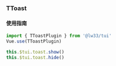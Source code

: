 ### TToast

#### 使用指南

```JavaScript
import { TToastPlugin } from '@lw33/tui'
Vue.use(TToastPlugin)

this.$tui.toast.show()
this.$tui.toast.hide()
```

